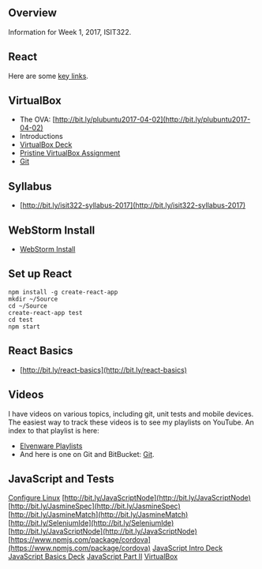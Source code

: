 ## Overview

Information for Week 1, 2017, ISIT322.

## React

Here are some [key links][react-links].

[react-links]: http://www.elvenware.com/charlie/development/web/JavaScript/JavaScriptReact.html#react-links

## VirtualBox

- The OVA: [http://bit.ly/plubuntu2017-04-02](http://bit.ly/plubuntu2017-04-02)
- Introductions
- [VirtualBox Deck](http://bit.ly/1at2JZ2)
- [Pristine VirtualBox Assignment](http://www.ccalvert.net/books/CloudNotes/Assignments/PristineVirtualBox.html)
- [Git][git]

[git]: http://www.elvenware.com/charlie/development/cloud/Git.html

## Syllabus

* [http://bit.ly/isit322-syllabus-2017](http://bit.ly/isit322-syllabus-2017)

## WebStorm Install

- [WebStorm Install][ws-inst]

[ws-inst]: http://www.ccalvert.net/books/CloudNotes/Assignments/WebStormInstall.html

## Set up React

```
npm install -g create-react-app
mkdir ~/Source
cd ~/Source
create-react-app test
cd test
npm start
```

## React Basics

- [http://bit.ly/react-basics](http://bit.ly/react-basics)

## Videos

I have videos on various topics, including git, unit tests and mobile devices. The easiest way to track these videos is to see my playlists on YouTube. An index to that playlist is here:

* [Elvenware Playlists][elf-playlist]
* And here is one on Git and BitBucket: [Git](http://youtu.be/HCoC3FbdcQk).

## JavaScript and Tests

[Configure Linux][configure-linux]
[http://bit.ly/JavaScriptNode](http://bit.ly/JavaScriptNode)
[http://bit.ly/JasmineSpec](http://bit.ly/JasmineSpec)
[http://bit.ly/JasmineMatch](http://bit.ly/JasmineMatch)
[http://bit.ly/SeleniumIde](http://bit.ly/SeleniumIde)
[http://bit.ly/JavaScriptNode](http://bit.ly/JavaScriptNode)
[https://www.npmjs.com/package/cordova](https://www.npmjs.com/package/cordova)
[JavaScript Intro Deck](http://bit.ly/1ilT1tk)
[JavaScript Basics Deck](http://bit.ly/OPDg3s)
[JavaScript Part II](http://bit.ly/JavaScriptPartII)
[VirtualBox](http://bit.ly/1at2JZ2)

[elf-playlist]: http://www.elvenware.com/charlie/Videos.html#playlists
[configure-linux]: http://www.elvenware.com/charlie/os/linux/ConfigureLinux.html
